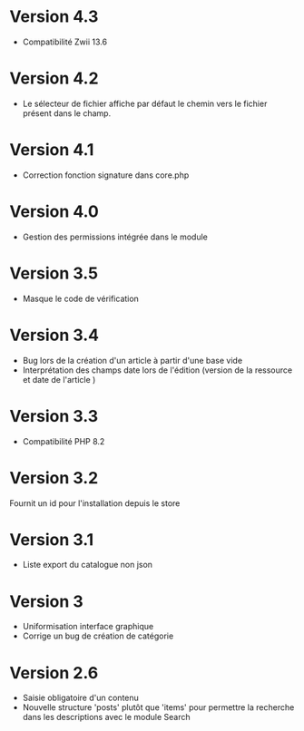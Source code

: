 # Version 4.3
- Compatibilité Zwii 13.6
# Version 4.2
- Le sélecteur de fichier affiche par défaut le chemin vers le fichier présent dans le champ.
# Version 4.1
- Correction fonction signature dans core.php
# Version 4.0
- Gestion des permissions intégrée dans le module
# Version 3.5
- Masque le code de vérification
# Version 3.4
- Bug lors de la création d'un article à partir d'une base vide
- Interprétation des champs date lors de l'édition (version de la ressource et date de l'article )
# Version 3.3
- Compatibilité PHP 8.2
# Version 3.2
 Fournit un id pour l'installation depuis le store
# Version 3.1
- Liste export du catalogue non json
# Version 3
- Uniformisation interface graphique
- Corrige un bug de création de catégorie
# Version 2.6
- Saisie obligatoire d'un contenu
- Nouvelle structure 'posts' plutôt que 'items' pour permettre la recherche dans les descriptions avec le module Search
